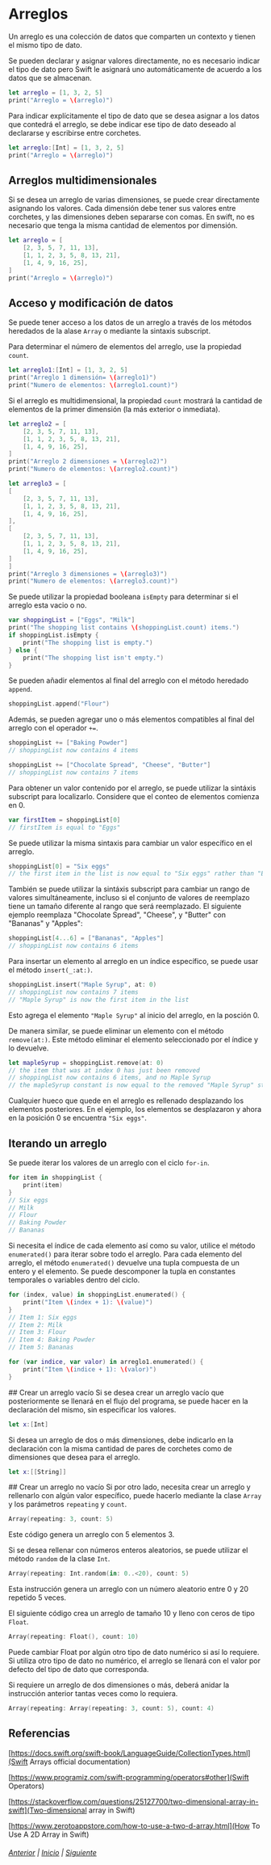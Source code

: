 # Arreglos

Un arreglo es una colección de datos que comparten un 
contexto y tienen el mismo tipo de dato.

Se pueden declarar y asignar valores directamente, no
es necesario indicar el tipo de dato pero Swift le 
asignará uno automáticamente de acuerdo a los datos que
se almacenan.

```swift
let arreglo = [1, 3, 2, 5]
print("Arreglo = \(arreglo)")
```

Para indicar explícitamente el tipo de dato que se 
desea asignar a los datos que contedrá el arreglo, se
debe indicar ese tipo de dato deseado al declararse y
escribirse entre corchetes.

```swift
let arreglo:[Int] = [1, 3, 2, 5]
print("Arreglo = \(arreglo)")
```

## Arreglos multidimensionales
Si se desea un arreglo de varias dimensiones, se puede 
crear directamente asignando los valores. Cada dimensión
debe tener sus valores entre corchetes, y las dimensiones 
deben separarse con comas. En swift, no es necesario que
tenga la misma cantidad de elementos por dimensión.

```swift
let arreglo = [
    [2, 3, 5, 7, 11, 13],
    [1, 1, 2, 3, 5, 8, 13, 21],
    [1, 4, 9, 16, 25],
]
print("Arreglo = \(arreglo)")
```

## Acceso y modificación de datos
Se puede tener acceso a los datos de un arreglo a través
de los métodos heredados de la alase `Array` o mediante
la sintaxis subscript.

Para determinar el número de elementos del arreglo, use
la propiedad `count`.

```swift
let arreglo1:[Int] = [1, 3, 2, 5]
print("Arreglo 1 dimensión= \(arreglo1)")
print("Numero de elementos: \(arreglo1.count)")
```

Si el arreglo es multidimensional, la propiedad `count`
mostrará la cantidad de elementos de la primer dimensión
(la más exterior o inmediata).

```swift
let arreglo2 = [
    [2, 3, 5, 7, 11, 13],
    [1, 1, 2, 3, 5, 8, 13, 21],
    [1, 4, 9, 16, 25],
]
print("Arreglo 2 dimensiones = \(arreglo2)")
print("Numero de elementos: \(arreglo2.count)")

let arreglo3 = [
[
    [2, 3, 5, 7, 11, 13],
    [1, 1, 2, 3, 5, 8, 13, 21],
    [1, 4, 9, 16, 25],
],
[
    [2, 3, 5, 7, 11, 13],
    [1, 1, 2, 3, 5, 8, 13, 21],
    [1, 4, 9, 16, 25],
]
]
print("Arreglo 3 dimensiones = \(arreglo3)")
print("Numero de elementos: \(arreglo3.count)")
```

Se puede utilizar la propiedad booleana `isEmpty` para
determinar si el arreglo esta vacio o no.

```swift
var shoppingList = ["Eggs", "Milk"]
print("The shopping list contains \(shoppingList.count) items.")
if shoppingList.isEmpty {
    print("The shopping list is empty.")
} else {
    print("The shopping list isn't empty.")
}
```

Se pueden añadir elementos al final del arreglo con 
el método heredado `append`.

```swift
shoppingList.append("Flour")
```

Además, se pueden agregar uno o más elementos compatibles 
al final del arreglo con el operador `+=`. 

```swift
shoppingList += ["Baking Powder"]
// shoppingList now contains 4 items

shoppingList += ["Chocolate Spread", "Cheese", "Butter"]
// shoppingList now contains 7 items
```

Para obtener un valor contenido por el arreglo, se puede
utilizar la sintáxis subscript para localizarlo. Considere
que el conteo de elementos comienza en 0.

```swift
var firstItem = shoppingList[0]
// firstItem is equal to "Eggs"
```

Se puede utilizar la misma sintaxis para cambiar un valor
específico en el arreglo.

```swift
shoppingList[0] = "Six eggs"
// the first item in the list is now equal to "Six eggs" rather than "Eggs"
```

También se puede utilizar la sintáxis subscript para
cambiar un rango de valores simultáneamente, incluso 
si el conjunto de valores de reemplazo tiene un tamaño
diferente al rango que será reemplazado. El siguiente
ejemplo reemplaza "Chocolate Spread", "Cheese", y 
"Butter" con "Bananas" y "Apples":

```swift
shoppingList[4...6] = ["Bananas", "Apples"]
// shoppingList now contains 6 items
```

Para insertar un elemento al arreglo en un índice
específico, se puede usar el método `insert(_:at:)`.

```swift
shoppingList.insert("Maple Syrup", at: 0)
// shoppingList now contains 7 items
// "Maple Syrup" is now the first item in the list
```

Esto agrega el elemento `"Maple Syrup"` al inicio del
arreglo, en la posción 0.

De manera similar, se puede eliminar un elemento con el 
método `remove(at:)`. Este método eliminar el elemento 
seleccionado por el índice y lo devuelve.

```swift
let mapleSyrup = shoppingList.remove(at: 0)
// the item that was at index 0 has just been removed
// shoppingList now contains 6 items, and no Maple Syrup
// the mapleSyrup constant is now equal to the removed "Maple Syrup" string
```

Cualquier hueco que quede en el arreglo es rellenado
desplazando los elementos posteriores. En el ejemplo, 
los elementos se desplazaron y ahora en la posición 0 
se encuentra `"Six eggs"`.

## Iterando un arreglo
Se puede iterar los valores de un arreglo con el ciclo 
`for-in`.

```swift
for item in shoppingList {
    print(item)
}
// Six eggs
// Milk
// Flour
// Baking Powder
// Bananas
```

Si necesita el índice de cada elemento así como su valor,
utilice el método `enumerated()` para iterar sobre todo
el arreglo. Para cada elemento del arreglo, el método 
`enumerated()` devuelve una tupla compuesta de un entero
y el elemento. Se puede descomponer la tupla en constantes
temporales o variables dentro del ciclo.

```swift
for (index, value) in shoppingList.enumerated() {
    print("Item \(index + 1): \(value)")
}
// Item 1: Six eggs
// Item 2: Milk
// Item 3: Flour
// Item 4: Baking Powder
// Item 5: Bananas
```

```swift
for (var indice, var valor) in arreglo1.enumerated() {
    print("Item \(indice + 1): \(valor)")
}
```

## Crear un arreglo vacío
Si se desea crear un arreglo vacío que posteriormente
se llenará en el flujo del programa, se puede hacer en 
la declaración del mismo, sin especificar los valores.

```swift
let x:[Int]
```

Si desea un arreglo de dos o más dimensiones, debe
indicarlo en la declaración con la misma cantidad de 
pares de corchetes como de dimensiones que desea para 
el arreglo. 

```swift
let x:[[String]]
```

## Crear un arreglo no vacío
Si por otro lado, necesita crear un arreglo y 
rellenarlo con algún valor específico, puede 
hacerlo mediante la clase `Array` y los parámetros 
`repeating` y `count`.

```swift
Array(repeating: 3, count: 5)
```
Este código genera un arreglo con 5 elementos 3.

Si se desea rellenar con números enteros 
aleatorios, se puede utilizar el método 
`random` de la clase `Int`.

```swift
Array(repeating: Int.random(in: 0..<20), count: 5)
```
Esta instrucción genera un arreglo con un número
aleatorio entre 0 y 20 repetido 5 veces.

El siguiente código crea un arreglo de tamaño 10
y lleno con ceros de tipo `Float`.

```swift
Array(repeating: Float(), count: 10)
```
Puede cambiar Float por algún otro tipo de dato
numérico si así lo requiere. Si utiliza otro tipo
de dato no numérico, el arreglo se llenará con el
valor por defecto del tipo de dato que corresponda.

Si requiere un arreglo de dos dimensiones o más, 
deberá anidar la instrucción anterior tantas veces
como lo requiera.

```swift
Array(repeating: Array(repeating: 3, count: 5), count: 4)
```

## Referencias

[https://docs.swift.org/swift-book/LanguageGuide/CollectionTypes.html](Swift Arrays official documentation)

[https://www.programiz.com/swift-programming/operators#other](Swift Operators)

[https://stackoverflow.com/questions/25127700/two-dimensional-array-in-swift](Two-dimensional array in Swift)

[https://www.zerotoappstore.com/how-to-use-a-two-d-array.html](How To Use A 2D Array in Swift)

###### [Anterior](.html) | [Inicio](index.html) | [Siguiente](.html) 
